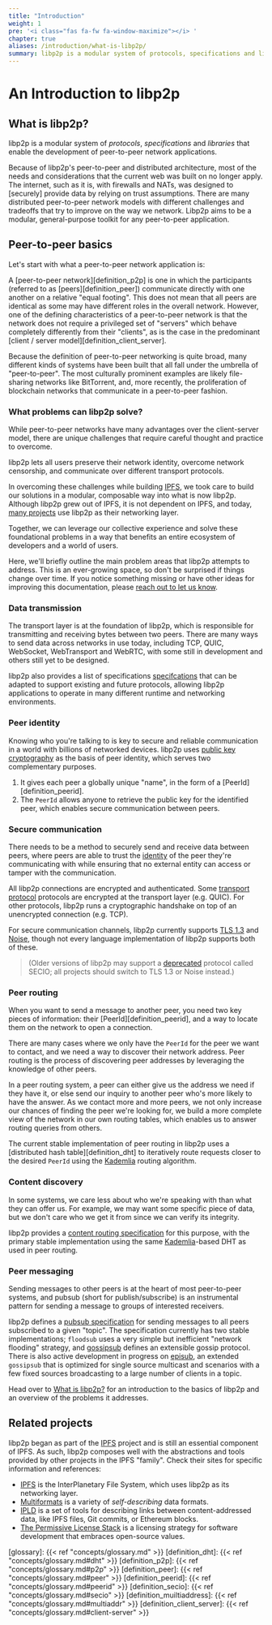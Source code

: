 ```yaml
---
title: "Introduction"
weight: 1
pre: '<i class="fas fa-fw fa-window-maximize"></i> '
chapter: true
aliases: /introduction/what-is-libp2p/
summary: libp2p is a modular system of protocols, specifications and libraries that enable the development of peer-to-peer network applications.
---
```


# An Introduction to libp2p

## What is libp2p?

libp2p is a modular system of *protocols*, *specifications* and *libraries* 
that enable the development of peer-to-peer network applications. 

Because of libp2p's peer-to-peer and distributed architecture, most of the 
needs and considerations that the current web was built on no longer apply.
The internet, such as it is, with firewalls and NATs, was designed to [securely] 
provide data by relying on trust assumptions. There are many distributed
peer-to-peer network models with different challenges and tradeoffs that try
to improve on the way we network. Libp2p aims to be a modular, general-purpose 
toolkit for any peer-to-peer application.

## Peer-to-peer basics

Let's start with what a peer-to-peer network application is:

A [peer-to-peer network][definition_p2p] is one in which the participants 
(referred to as [peers][definition_peer]) communicate directly with one another 
on a relative "equal footing". This does not mean that all peers are identical 
as some may have different roles in the overall network. However, one of the 
defining characteristics of a peer-to-peer network is that the network does not 
require a privileged set of "servers" which behave completely differently from 
their "clients", as is the case in the predominant 
[client / server model][definition_client_server].

Because the definition of peer-to-peer networking is quite broad, many different 
kinds of systems have been built that all fall under the umbrella of "peer-to-peer". 
The most culturally prominent examples are likely file-sharing networks like BitTorrent, 
and, more recently, the proliferation of blockchain networks that communicate in a 
peer-to-peer fashion.

### What problems can libp2p solve?

While peer-to-peer networks have many advantages over the client-server model, 
there are unique challenges that require careful thought and practice to overcome.

libp2p lets all users preserve their network identity, overcome network censorship, 
and communicate over different transport protocols.

In overcoming these challenges while building [IPFS](https://ipfs.io),
we took care to build our solutions in a modular, composable way into what is 
now libp2p. Although libp2p grew out of IPFS, it is not dependent on IPFS, and 
today, [many projects][built_with_libp2p] use libp2p as their networking layer. 

Together, we can leverage our collective experience and solve these foundational 
problems in a way that benefits an entire ecosystem of developers and a world of users.

Here, we'll briefly outline the main problem areas that libp2p attempts to address. 
This is an ever-growing space, so don't be surprised if things change over time. 
If you notice something missing or have other ideas for improving this documentation, 
please [reach out to let us know][help_improve_docs].

### Data transmission

The transport layer is at the foundation of libp2p, which is responsible for 
transmitting and receiving bytes between two peers. There are many 
ways to send data across networks in use today, including TCP, QUIC, WebSocket,
WebTransport and WebRTC, with some still in development and others still yet 
to be designed. 

libp2p also provides a list of specifications [specifcations](https://github.com/libp2p/specs) 
that can be adapted to support existing and future protocols, allowing libp2p applications 
to operate in many different runtime and networking environments.

### Peer identity

Knowing who you're talking to is key to secure and reliable communication in a world 
with billions of networked devices. libp2p uses 
[public key cryptography](https://en.wikipedia.org/wiki/Public-key_cryptography) 
as the basis of peer identity, which serves two complementary purposes.

1. It gives each peer a globally unique "name", in the form of a 
   [PeerId][definition_peerid]. 
2. The `PeerId` allows anyone to retrieve the public key for the identified 
   peer, which enables secure communication between peers.

### Secure communication

There needs to be a method to securely send and receive data between peers, 
where peers are able to trust the [identity](#peer-identity) of the peer they're
communicating with while ensuring that no external entity can access or tamper with
the communication.

All libp2p connections are encrypted and authenticated. Some [transport protocol](#transport) 
protocols are encrypted at the transport layer (e.g. QUIC). For other protocols, libp2p runs 
a cryptographic handshake on top of an unencrypted connection (e.g. TCP).

For secure communication channels, libp2p currently supports 
[TLS 1.3](https://www.ietf.org/blog/tls13/) and [Noise](https://noiseprotocol.org/), 
though not every language implementation of libp2p supports both of these. 

> (Older versions of libp2p may support a 
> [deprecated](https://blog.ipfs.io/2020-08-07-deprecating-secio/) protocol called SECIO; 
> all projects should switch to TLS 1.3 or Noise instead.)

### Peer routing

When you want to send a message to another peer, you need two key pieces 
of information: their [PeerId][definition_peerid], and a way to locate them 
on the network to open a connection.

There are many cases where we only have the `PeerId` for the peer we want to 
contact, and we need a way to discover their network address. Peer routing is 
the process of discovering peer addresses by leveraging the knowledge of other 
peers.

In a peer routing system, a peer can either give us the address we need if they 
have it, or else send our inquiry to another peer who's more likely to have the 
answer. As we contact more and more peers, we not only increase our chances of 
finding the peer we're looking for, we build a more complete view of the network 
in our own routing tables, which enables us to answer routing queries from others.

The current stable implementation of peer routing in libp2p uses a 
[distributed hash table][definition_dht] to iteratively route requests closer 
to the desired `PeerId` using the [Kademlia][wiki_kademlia] routing algorithm.

### Content discovery

In some systems, we care less about who we're speaking with than what they can offer us. 
For example, we may want some specific piece of data, but we don't care who we get it from 
since we can verify its integrity.

libp2p provides a [content routing specification][spec_content_routing] for this 
purpose, with the primary stable implementation using the same 
[Kademlia][wiki_kademlia]-based DHT as used in peer routing.

### Peer messaging

Sending messages to other peers is at the heart of most peer-to-peer systems, 
and pubsub (short for publish/subscribe) is an instrumental pattern for sending 
a message to groups of interested receivers.

libp2p defines a [pubsub specification][spec_pubsub] for sending messages to all 
peers subscribed to a given "topic". The specification currently has two stable 
implementations; `floodsub` uses a very simple but inefficient  "network flooding" 
strategy, and [gossipsub](https://github.com/libp2p/specs/tree/master/pubsub/gossipsub) 
defines an extensible gossip protocol.  There is also active development in progress on 
[episub](https://github.com/libp2p/specs/blob/master/pubsub/gossipsub/episub.md), an 
extended `gossipsub` that is optimized for single source multicast and scenarios with a 
few fixed sources broadcasting to a large number of clients in a topic.

Head over to [What is libp2p?](/introduction/what-is-libp2p/) for an introduction to 
the basics of libp2p and an overview of the problems it addresses.

## Related projects

libp2p began as part of the [IPFS](https://ipfs.io) project and is still an 
essential component of IPFS. As such, libp2p composes well with the abstractions 
and tools provided by other projects in the IPFS "family". Check their sites for 
specific information and references:

- [IPFS](https://libp2p.io) is the InterPlanetary File System, which uses libp2p as 
  its networking layer.
- [Multiformats](https://multiformats.io) is a variety of *self-describing* data formats.
- [IPLD](https://ipld.io) is a set of tools for describing links between content-addressed 
  data, like IPFS files, Git commits, or Ethereum blocks.
- [The Permissive License Stack](https://protocol.ai/blog/announcing-the-permissive-license-stack) 
  is a licensing strategy for software development that embraces open-source values.

[glossary]: {{< ref "concepts/glossary.md" >}}
[definition_dht]: {{< ref "concepts/glossary.md#dht" >}}
[definition_p2p]: {{< ref "concepts/glossary.md#p2p" >}}
[definition_peer]: {{< ref "concepts/glossary.md#peer" >}}
[definition_peerid]: {{< ref "concepts/glossary.md#peerid" >}}
[definition_secio]: {{< ref "concepts/glossary.md#secio" >}}
[definition_muiltiaddress]: {{< ref "concepts/glossary.md#multiaddr" >}}
[definition_client_server]: {{< ref "concepts/glossary.md#client-server" >}}

[spec_content_routing]: https://github.com/libp2p/specs/blob/master/kad-dht/README.md
[spec_pubsub]: https://github.com/libp2p/specs/blob/master/pubsub/README.md
[built_with_libp2p]: https://discuss.libp2p.io/c/ecosystem-community
[help_improve_docs]: https://github.com/libp2p/docs/issues
[wiki_kademlia]: https://en.wikipedia.org/wiki/Kademlia
